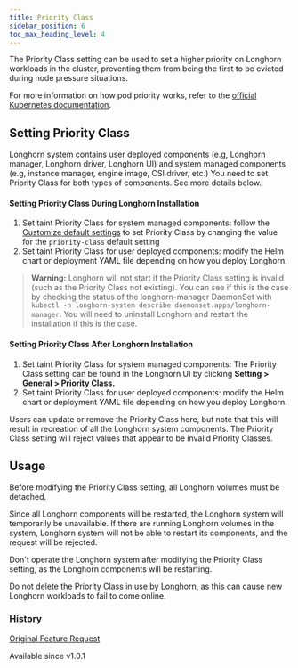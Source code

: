 ```yaml
---
title: Priority Class
sidebar_position: 6
toc_max_heading_level: 4
---
```

The Priority Class setting can be used to set a higher priority on Longhorn workloads in the cluster, preventing them from being the first to be evicted during node pressure situations.

For more information on how pod priority works, refer to the [official Kubernetes documentation](https://kubernetes.io/docs/concepts/configuration/pod-priority-preemption/).

## Setting Priority Class
Longhorn system contains user deployed components (e.g, Longhorn manager, Longhorn driver, Longhorn UI) and system managed components (e.g, instance manager, engine image, CSI driver, etc.)
You need to set Priority Class for both types of components. See more details below.

#### Setting Priority Class During Longhorn Installation
1. Set taint Priority Class for system managed components: follow the [Customize default settings](./customizing-default-settings/) to set Priority Class by changing the value for the `priority-class` default setting
1. Set taint Priority Class for user deployed components: modify the Helm chart or deployment YAML file depending on how you deploy Longhorn.

> **Warning:** Longhorn will not start if the Priority Class setting is invalid (such as the Priority Class not existing).
> You can see if this is the case by checking the status of the longhorn-manager DaemonSet with `kubectl -n longhorn-system describe daemonset.apps/longhorn-manager`.
> You will need to uninstall Longhorn and restart the installation if this is the case.

#### Setting Priority Class After Longhorn Installation

1. Set taint Priority Class for system managed components: The Priority Class setting can be found in the Longhorn UI by clicking **Setting > General > Priority Class.**
1. Set taint Priority Class for user deployed components: modify the Helm chart or deployment YAML file depending on how you deploy Longhorn.

Users can update or remove the Priority Class here, but note that this will result in recreation of all the Longhorn system components.
The Priority Class setting will reject values that appear to be invalid Priority Classes.

## Usage

Before modifying the Priority Class setting, all Longhorn volumes must be detached.

Since all Longhorn components will be restarted, the Longhorn system will temporarily be unavailable. If there are running Longhorn volumes in the system, Longhorn system will not be able to restart its components, and the request will be rejected.

Don't operate the Longhorn system after modifying the Priority Class setting, as the Longhorn components will be restarting.

Do not delete the Priority Class in use by Longhorn, as this can cause new Longhorn workloads to fail to come online.

### History
[Original Feature Request](https://github.com/longhorn/longhorn/issues/1487)

Available since v1.0.1
